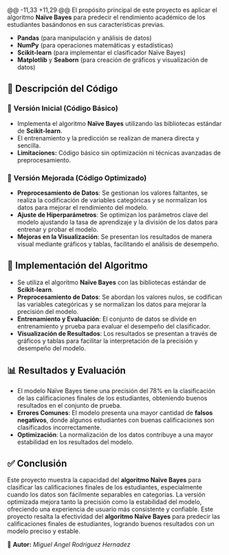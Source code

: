 @@ -11,33 +11,29 @@ El propósito principal de este proyecto es aplicar el algoritmo **Naïve Bayes** para predecir el rendimiento académico de los estudiantes basándonos en sus características previas.
 - **Pandas** (para manipulación y análisis de datos)
 - **NumPy** (para operaciones matemáticas y estadísticas)
 - **Scikit-learn** (para implementar el clasificador Naïve Bayes)
 - **Matplotlib** y **Seaborn** (para creación de gráficos y visualización de datos)

 ## 📌 **Descripción del Código**
 ### 🔹 **Versión Inicial (Código Básico)**
 - Implementa el algoritmo **Naïve Bayes** utilizando las bibliotecas estándar de **Scikit-learn**.
 - El entrenamiento y la predicción se realizan de manera directa y sencilla.
 - **Limitaciones:** Código básico sin optimización ni técnicas avanzadas de preprocesamiento.

 ### 🔹 **Versión Mejorada (Código Optimizado)**
 - **Preprocesamiento de Datos**: Se gestionan los valores faltantes, se realiza la codificación de variables categóricas y se normalizan los datos para mejorar el rendimiento del modelo.
 - **Ajuste de Hiperparámetros**: Se optimizan los parámetros clave del modelo ajustando la tasa de aprendizaje y la división de los datos para entrenar y probar el modelo.
 - **Mejoras en la Visualización**: Se presentan los resultados de manera visual mediante gráficos y tablas, facilitando el análisis de desempeño.

 ## 📌 **Implementación del Algoritmo**
 - Se utiliza el algoritmo **Naïve Bayes** con las bibliotecas estándar de **Scikit-learn**.
 - **Preprocesamiento de Datos**: Se abordan los valores nulos, se codifican las variables categóricas y se normalizan los datos para mejorar la precisión del modelo.
 - **Entrenamiento y Evaluación**: El conjunto de datos se divide en entrenamiento y prueba para evaluar el desempeño del clasificador.
 - **Visualización de Resultados**: Los resultados se presentan a través de gráficos y tablas para facilitar la interpretación de la precisión y desempeño del modelo.

 ## 📊 **Resultados y Evaluación**
 - El modelo Naïve Bayes tiene una precisión del 78% en la clasificación de las calificaciones finales de los estudiantes, obteniendo buenos resultados en el conjunto de prueba.
 - **Errores Comunes**: El modelo presenta una mayor cantidad de **falsos negativos**, donde algunos estudiantes con buenas calificaciones son clasificados incorrectamente.
 - **Optimización**: La normalización de los datos contribuye a una mayor estabilidad en los resultados del modelo.

 ## ✅ **Conclusión**
 Este proyecto muestra la capacidad del **algoritmo Naïve Bayes** para clasificar las calificaciones finales de los estudiantes, especialmente cuando los datos son fácilmente separables en categorías. La versión optimizada mejora tanto la precisión como la estabilidad del modelo, ofreciendo una experiencia de usuario más consistente y confiable.
 Este proyecto resalta la efectividad del **algoritmo Naïve Bayes** para predecir las calificaciones finales de estudiantes, logrando buenos resultados con un modelo preciso y estable.



 📌 **Autor:** *Miguel Angel Rodriguez Hernadez*
